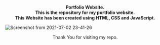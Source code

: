 <p align="center"><b>
Portfolio Website.<br>This is the repository for my portfolio website.<br>This Website has been created using HTML, CSS and JavaScript.</b></p>

![Screenshot from 2021-07-02 23-41-26](https://user-images.githubusercontent.com/80061026/124313903-2c999100-db8f-11eb-8865-71778ad56e9d.png)

<p align="center">Thank You for visiting my repo.</p>

  
  
  

